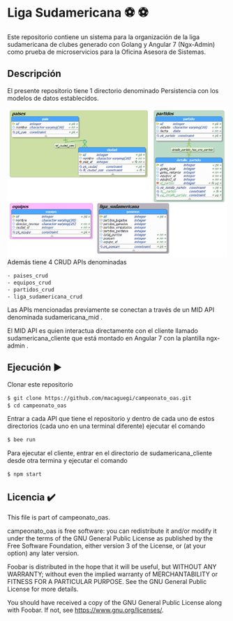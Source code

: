 # Liga Sudamericana :soccer: :soccer:

Este repositorio contiene un sistema para la organización de la liga sudamericana de clubes generado con Golang y Angular 7 (Ngx-Admin) como prueba de microservicios para la Oficina Asesora de Sistemas. 

## Descripción

El presente repositorio tiene 1 directorio denominado Persistencia con los modelos de datos establecidos.

![Modelo de datos](https://github.com/macaguegi/campeonato_oas/blob/master/persistencia/sudamericana.png)
Además tiene 4 CRUD APIs denominadas

    - paises_crud
    - equipos_crud
    - partidos_crud
    - liga_sudamericana_crud
    
Las APIs mencionadas previamente se conectan a través de un MID API denominada sudamericana_mid . 

El MID API es quien interactua directamente con el cliente llamado sudamericana_cliente que está montado en Angular 7 con la plantilla ngx-admin .
## Ejecución :arrow_forward:
Clonar este repositorio
```sh
$ git clone https://github.com/macaguegi/campeonato_oas.git
$ cd campeonato_oas
```
Entrar a cada API que tiene el repositorio y dentro de cada uno de estos directorios (cada uno en una terminal diferente) ejecutar el comando 
```sh
$ bee run
```
Para ejecutar el cliente, entrar en el directorio de sudamericana_cliente desde otra termina y ejecutar el comando 
```sh
$ npm start
```
## Licencia :heavy_check_mark:

This file is part of campeonato_oas.

campeonato_oas is free software: you can redistribute it and/or modify it under the terms of the GNU General Public License as published by the Free Software Foundation, either version 3 of the License, or (at your option) any later version.

Foobar is distributed in the hope that it will be useful, but WITHOUT ANY WARRANTY; without even the implied warranty of MERCHANTABILITY or FITNESS FOR A PARTICULAR PURPOSE. See the GNU General Public License for more details.

You should have received a copy of the GNU General Public License along with Foobar. If not, see https://www.gnu.org/licenses/.
